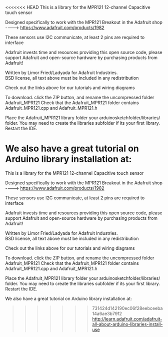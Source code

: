 <<<<<<< HEAD
This is a library for the MPR121 12-channel Capacitive touch sensor

Designed specifically to work with the MPR121 Breakout in the Adafruit shop 
  ----> https://www.adafruit.com/products/1982

These sensors use I2C communicate, at least 2 pins are required 
to interface

Adafruit invests time and resources providing this open source code, 
please support Adafruit and open-source hardware by purchasing 
products from Adafruit!

Written by Limor Fried/Ladyada for Adafruit Industries.  
BSD license, all text above must be included in any redistribution

Check out the links above for our tutorials and wiring diagrams 

To download. click the ZIP button, and rename the uncompressed folder Adafruit_MPR121
Check that the Adafruit_MPR121 folder contains Adafruit_MPR121.cpp and Adafruit_MPR121.h

Place the Adafruit_MPR121 library folder your arduinosketchfolder/libraries/ folder. 
You may need to create the libraries subfolder if its your first library. Restart the IDE.

We also have a great tutorial on Arduino library installation at:
=======
This is a library for the MPR121 12-channel Capacitive touch sensor

Designed specifically to work with the MPR121 Breakout in the Adafruit shop 
  ----> https://www.adafruit.com/products/1982

These sensors use I2C communicate, at least 2 pins are required 
to interface

Adafruit invests time and resources providing this open source code, 
please support Adafruit and open-source hardware by purchasing 
products from Adafruit!

Written by Limor Fried/Ladyada for Adafruit Industries.  
BSD license, all text above must be included in any redistribution

Check out the links above for our tutorials and wiring diagrams 

To download. click the ZIP button, and rename the uncompressed folder Adafruit_MPR121
Check that the Adafruit_MPR121 folder contains Adafruit_MPR121.cpp and Adafruit_MPR121.h

Place the Adafruit_MPR121 library folder your arduinosketchfolder/libraries/ folder. 
You may need to create the libraries subfolder if its your first library. Restart the IDE.

We also have a great tutorial on Arduino library installation at:
>>>>>>> 731424d142190ec06f28eebceeba14a6ae3b79f2
http://learn.adafruit.com/adafruit-all-about-arduino-libraries-install-use